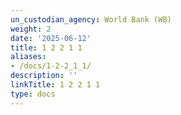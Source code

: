 ```yaml
---
un_custodian_agency: World Bank (WB)
weight: 2
date: '2025-06-12'
title: 1 2 2 1 1
aliases:
- /docs/1-2-2_1_1/
description: ''
linkTitle: 1 2 2 1 1
type: docs
---
```


